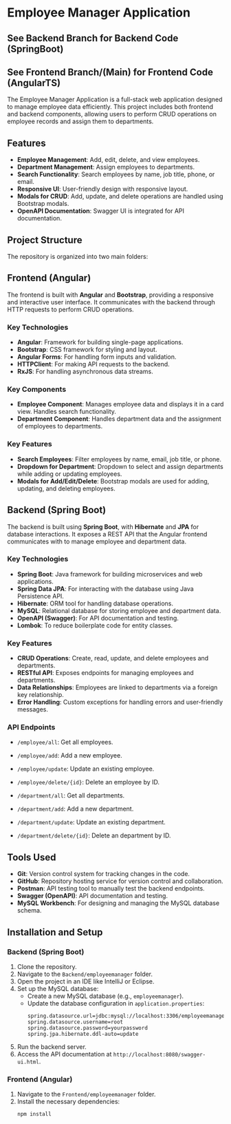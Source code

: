 # Employee Manager Application

## See Backend Branch for Backend Code (SpringBoot)
## See Frontend Branch/(Main) for Frontend Code (AngularTS)


The Employee Manager Application is a full-stack web application designed to manage employee data efficiently. This project includes both frontend and backend components, allowing users to perform CRUD operations on employee records and assign them to departments.

## Features

- **Employee Management**: Add, edit, delete, and view employees.
- **Department Management**: Assign employees to departments.
- **Search Functionality**: Search employees by name, job title, phone, or email.
- **Responsive UI**: User-friendly design with responsive layout.
- **Modals for CRUD**: Add, update, and delete operations are handled using Bootstrap modals.
- **OpenAPI Documentation**: Swagger UI is integrated for API documentation.

## Project Structure

The repository is organized into two main folders:




## Frontend (Angular)

The frontend is built with **Angular** and **Bootstrap**, providing a responsive and interactive user interface. It communicates with the backend through HTTP requests to perform CRUD operations.

### Key Technologies

- **Angular**: Framework for building single-page applications.
- **Bootstrap**: CSS framework for styling and layout.
- **Angular Forms**: For handling form inputs and validation.
- **HTTPClient**: For making API requests to the backend.
- **RxJS**: For handling asynchronous data streams.

### Key Components

- **Employee Component**: Manages employee data and displays it in a card view. Handles search functionality.
- **Department Component**: Handles department data and the assignment of employees to departments.

### Key Features

- **Search Employees**: Filter employees by name, email, job title, or phone.
- **Dropdown for Department**: Dropdown to select and assign departments while adding or updating employees.
- **Modals for Add/Edit/Delete**: Bootstrap modals are used for adding, updating, and deleting employees.

## Backend (Spring Boot)

The backend is built using **Spring Boot**, with **Hibernate** and **JPA** for database interactions. It exposes a REST API that the Angular frontend communicates with to manage employee and department data.

### Key Technologies

- **Spring Boot**: Java framework for building microservices and web applications.
- **Spring Data JPA**: For interacting with the database using Java Persistence API.
- **Hibernate**: ORM tool for handling database operations.
- **MySQL**: Relational database for storing employee and department data.
- **OpenAPI (Swagger)**: For API documentation and testing.
- **Lombok**: To reduce boilerplate code for entity classes.

### Key Features

- **CRUD Operations**: Create, read, update, and delete employees and departments.
- **RESTful API**: Exposes endpoints for managing employees and departments.
- **Data Relationships**: Employees are linked to departments via a foreign key relationship.
- **Error Handling**: Custom exceptions for handling errors and user-friendly messages.
  
### API Endpoints

- `/employee/all`: Get all employees.
- `/employee/add`: Add a new employee.
- `/employee/update`: Update an existing employee.
- `/employee/delete/{id}`: Delete an employee by ID.
  
- `/department/all`: Get all departments.
-  `/department/add`: Add a new department.
- `/department/update`: Update an existing department.
- `/department/delete/{id}`: Delete an department by ID.


## Tools Used

- **Git**: Version control system for tracking changes in the code.
- **GitHub**: Repository hosting service for version control and collaboration.
- **Postman**: API testing tool to manually test the backend endpoints.
- **Swagger (OpenAPI)**: API documentation and testing.
- **MySQL Workbench**: For designing and managing the MySQL database schema.

## Installation and Setup

### Backend (Spring Boot)

1. Clone the repository.
2. Navigate to the `Backend/employeemanager` folder.
3. Open the project in an IDE like IntelliJ or Eclipse.
4. Set up the MySQL database:
    - Create a new MySQL database (e.g., `employeemanager`).
    - Update the database configuration in `application.properties`:
      ```properties
      spring.datasource.url=jdbc:mysql://localhost:3306/employeemanager
      spring.datasource.username=root
      spring.datasource.password=yourpassword
      spring.jpa.hibernate.ddl-auto=update
      ```
5. Run the backend server.
6. Access the API documentation at `http://localhost:8080/swagger-ui.html`.

### Frontend (Angular)

1. Navigate to the `Frontend/employeemanager` folder.
2. Install the necessary dependencies:
   ```bash
   npm install
